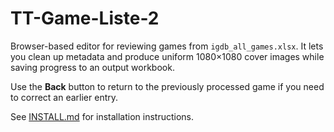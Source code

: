 # TT-Game-Liste-2

Browser-based editor for reviewing games from `igdb_all_games.xlsx`. It lets you clean up metadata and produce uniform 1080×1080 cover images while saving progress to an output workbook.

Use the **Back** button to return to the previously processed game if you need to correct an earlier entry.

See [INSTALL.md](INSTALL.md) for installation instructions.
